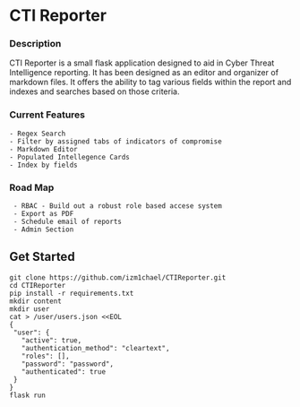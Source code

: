 
# CTI Reporter

### Description
CTI Reporter is a small flask application designed to aid in Cyber Threat Intelligence reporting. It has been designed as an editor and organizer of markdown files. It offers the ability to tag various fields within the report and indexes and searches based on those criteria.

### Current Features
	- Regex Search
	- Filter by assigned tabs of indicators of compromise
	- Markdown Editor
	- Populated Intellegence Cards
	- Index by fields


### Road Map

	 - RBAC - Build out a robust role based accese system
	 - Export as PDF
	 - Schedule email of reports
	 - Admin Section

## Get Started

    git clone https://github.com/izm1chael/CTIReporter.git
    cd CTIReporter
    pip install -r requirements.txt
    mkdir content
    mkdir user
    cat > /user/users.json <<EOL
    {  
	 "user": {  
	   "active": true,  
	   "authentication_method": "cleartext",  
	   "roles": [],  
       "password": "password",  
       "authenticated": true  
     }  
    }
    flask run
